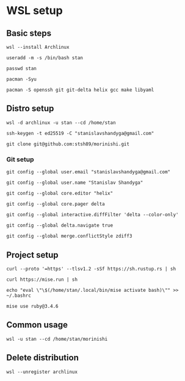 # WSL setup

## Basic steps

````
wsl --install Archlinux
````

````
useradd -m -s /bin/bash stan
````

````
passwd stan
````

````
pacman -Syu
````

````
pacman -S openssh git git-delta helix gcc make libyaml
````

## Distro setup

````
wsl -d archlinux -u stan --cd /home/stan
````

````
ssh-keygen -t ed25519 -C "stanislavshandyga@gmail.com"
````

```
git clone git@github.com:stsh89/morinishi.git
```

### Git setup

```
git config --global user.email "stanislavshandyga@gmail.com"
```

```
git config --global user.name "Stanislav Shandyga"
```

```
git config --global core.editor "helix"
```

```
git config --global core.pager delta
```

```
git config --global interactive.diffFilter 'delta --color-only'
```

```
git config --global delta.navigate true
```

```
git config --global merge.conflictStyle zdiff3
```

## Project setup

```
curl --proto '=https' --tlsv1.2 -sSf https://sh.rustup.rs | sh
```

```
curl https://mise.run | sh
```

```
echo "eval \"\$(/home/stan/.local/bin/mise activate bash)\"" >> ~/.bashrc
```

```
mise use ruby@3.4.6
```

## Common usage

````
wsl -u stan --cd /home/stan/morinishi
````

## Delete distribution

````
wsl --unregister archlinux
````
